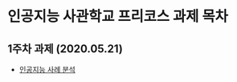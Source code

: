 # 인공지능 사관학교 프리코스 과제 목차

## 1주차 과제 (2020.05.21)

- [인공지능 사례 분석 ](https://https://github.com/break1130/artificial-intelligence/blob/master/1%EC%A3%BC%EC%B0%A8%20%EA%B3%BC%EC%A0%9C.ipynb)
